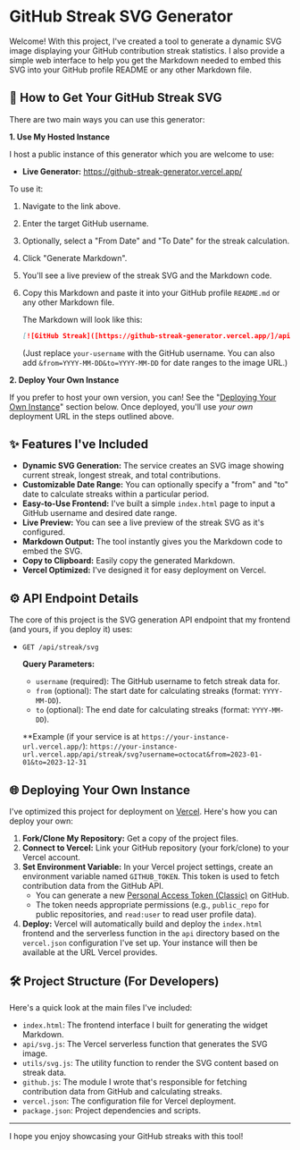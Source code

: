 # GitHub Streak SVG Generator

Welcome! With this project, I've created a tool to generate a dynamic SVG image displaying your GitHub contribution streak statistics. I also provide a simple web interface to help you get the Markdown needed to embed this SVG into your GitHub profile README or any other Markdown file.

## 🚀 How to Get Your GitHub Streak SVG

There are two main ways you can use this generator:

**1. Use My Hosted Instance**

I host a public instance of this generator which you are welcome to use:

*   **Live Generator:** https://github-streak-generator.vercel.app/

To use it:
1.  Navigate to the link above.
2.  Enter the target GitHub username.
3.  Optionally, select a "From Date" and "To Date" for the streak calculation.
4.  Click "Generate Markdown".
5.  You'll see a live preview of the streak SVG and the Markdown code.
6.  Copy this Markdown and paste it into your GitHub profile `README.md` or any other Markdown file.

    The Markdown will look like this:
    ```markdown
    [![GitHub Streak]([https://github-streak-generator.vercel.app/]/api/streak/svg?username=your-username)(https://github.com/username)]
    ```
    (Just replace `your-username` with the GitHub username. You can also add `&from=YYYY-MM-DD&to=YYYY-MM-DD` for date ranges to the image URL.)

**2. Deploy Your Own Instance**

If you prefer to host your own version, you can! See the "[Deploying Your Own Instance](#deploying-your-own-instance)" section below. Once deployed, you'll use *your own* deployment URL in the steps outlined above.

## ✨ Features I've Included

*   **Dynamic SVG Generation:** The service creates an SVG image showing current streak, longest streak, and total contributions.
*   **Customizable Date Range:** You can optionally specify a "from" and "to" date to calculate streaks within a particular period.
*   **Easy-to-Use Frontend:** I've built a simple `index.html` page to input a GitHub username and desired date range.
*   **Live Preview:** You can see a live preview of the streak SVG as it's configured.
*   **Markdown Output:** The tool instantly gives you the Markdown code to embed the SVG.
*   **Copy to Clipboard:** Easily copy the generated Markdown.
*   **Vercel Optimized:** I've designed it for easy deployment on Vercel.

## ⚙️ API Endpoint Details

The core of this project is the SVG generation API endpoint that my frontend (and yours, if you deploy it) uses:

*   `GET /api/streak/svg`

    **Query Parameters:**

    *   `username` (required): The GitHub username to fetch streak data for.
    *   `from` (optional): The start date for calculating streaks (format: `YYYY-MM-DD`).
    *   `to` (optional): The end date for calculating streaks (format: `YYYY-MM-DD`).

    **Example (if your service is at `https://your-instance-url.vercel.app/`):
    `https://your-instance-url.vercel.app/api/streak/svg?username=octocat&from=2023-01-01&to=2023-12-31`

## <a name="deploying-your-own-instance"></a>🌐 Deploying Your Own Instance

I've optimized this project for deployment on [Vercel](https://vercel.com/). Here's how you can deploy your own:

1.  **Fork/Clone My Repository:** Get a copy of the project files.
2.  **Connect to Vercel:** Link your GitHub repository (your fork/clone) to your Vercel account.
3.  **Set Environment Variable:** In your Vercel project settings, create an environment variable named `GITHUB_TOKEN`. This token is used to fetch contribution data from the GitHub API.
    *   You can generate a new [Personal Access Token (Classic)](https://github.com/settings/tokens/new) on GitHub.
    *   The token needs appropriate permissions (e.g., `public_repo` for public repositories, and `read:user` to read user profile data).
4.  **Deploy:** Vercel will automatically build and deploy the `index.html` frontend and the serverless function in the `api` directory based on the `vercel.json` configuration I've set up. Your instance will then be available at the URL Vercel provides.

## 🛠️ Project Structure (For Developers)

Here's a quick look at the main files I've included:

*   `index.html`: The frontend interface I built for generating the widget Markdown.
*   `api/svg.js`: The Vercel serverless function that generates the SVG image.
*   `utils/svg.js`: The utility function to render the SVG content based on streak data.
*   `github.js`: The module I wrote that's responsible for fetching contribution data from GitHub and calculating streaks.
*   `vercel.json`: The configuration file for Vercel deployment.
*   `package.json`: Project dependencies and scripts.

---

I hope you enjoy showcasing your GitHub streaks with this tool!
